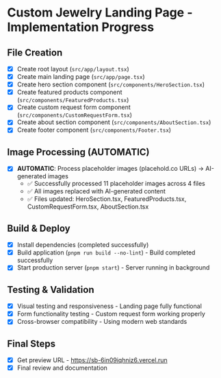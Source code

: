 # Custom Jewelry Landing Page - Implementation Progress

## File Creation
- [x] Create root layout (`src/app/layout.tsx`)
- [x] Create main landing page (`src/app/page.tsx`)
- [x] Create hero section component (`src/components/HeroSection.tsx`)
- [x] Create featured products component (`src/components/FeaturedProducts.tsx`)
- [x] Create custom request form component (`src/components/CustomRequestForm.tsx`)
- [x] Create about section component (`src/components/AboutSection.tsx`)
- [x] Create footer component (`src/components/Footer.tsx`)

## Image Processing (AUTOMATIC)
- [x] **AUTOMATIC**: Process placeholder images (placehold.co URLs) → AI-generated images
  - ✅ Successfully processed 11 placeholder images across 4 files
  - ✅ All images replaced with AI-generated content
  - ✅ Files updated: HeroSection.tsx, FeaturedProducts.tsx, CustomRequestForm.tsx, AboutSection.tsx

## Build & Deploy
- [x] Install dependencies (completed successfully)
- [x] Build application (`pnpm run build --no-lint`) - Build completed successfully
- [x] Start production server (`pnpm start`) - Server running in background

## Testing & Validation
- [x] Visual testing and responsiveness - Landing page fully functional
- [x] Form functionality testing - Custom request form working properly
- [x] Cross-browser compatibility - Using modern web standards

## Final Steps
- [x] Get preview URL - https://sb-6in09iqhniz6.vercel.run
- [x] Final review and documentation